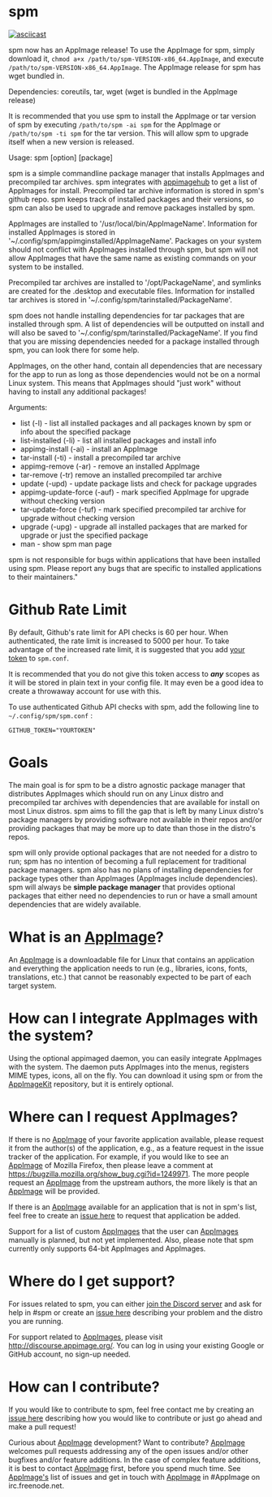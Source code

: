 # spm

[![asciicast](https://asciinema.org/a/cIHq3tvk0L1dcBN4pdeSyWKPv.png)](https://asciinema.org/a/cIHq3tvk0L1dcBN4pdeSyWKPv)


spm now has an AppImage release! To use the AppImage for spm, simply download it, `chmod a+x /path/to/spm-VERSION-x86_64.AppImage`, and execute `/path/to/spm-VERSION-x86_64.AppImage`.  The AppImage release for spm has wget bundled in.

Dependencies: coreutils, tar, wget (wget is bundled in the AppImage release)

It is recommended that you use spm to install the AppImage or tar version of spm by executing `/path/to/spm -ai spm` for the AppImage or `/path/to/spm -ti spm` for the tar version.  This will allow spm to upgrade itself when a new version is released.

Usage: spm [option] [package]

spm is a simple commandline package manager that installs AppImages and precompiled tar archives. spm integrates with [appimagehub](https://github.com/AppImage/appimage.github.io) to get a list of AppImages for install. Precompiled tar archive information is stored in spm's github repo.  spm keeps track of installed packages and their versions, so spm can also be used to upgrade and remove packages installed by spm.

AppImages are installed to '/usr/local/bin/AppImageName'. Information for installed AppImages is stored in
'~/.config/spm/appimginstalled/AppImageName'.  Packages on your system should not conflict with AppImages
installed through spm, but spm will not allow AppImages that have the same name as existing commands on
your system to be installed.

Precompiled tar archives are installed to '/opt/PackageName', and symlinks are created for the .desktop and executable
files. Information for installed tar archives is stored in '~/.config/spm/tarinstalled/PackageName'.

spm does not handle installing dependencies for tar packages that are installed through spm. A list of dependencies
will be outputted on install and will also be saved to '~/.config/spm/tarinstalled/PackageName'. If you find that
you are missing dependencies needed for a package installed through spm, you can look there for some help.

AppImages, on the other hand, contain all dependencies that are necessary for the app to run as long as
those dependencies would not be on a normal Linux system.  This means that AppImages should "just work"
without having to install any additional packages!

Arguments:
- list (-l) - list all installed packages and all packages known by spm or info about the specified package
- list-installed (-li) - list all installed packages and install info
- appimg-install (-ai) - install an AppImage
- tar-install (-ti) - install a precompiled tar archive
- appimg-remove (-ar) - remove an installed AppImage
- tar-remove (-tr) remove an installed precompiled tar archive
- update (-upd) - update package lists and check for package upgrades
- appimg-update-force (-auf) - mark specified AppImage for upgrade without checking version
- tar-update-force (-tuf) - mark specified precompiled tar archive for upgrade without checking version
- upgrade (-upg) - upgrade all installed packages that are marked for upgrade or just the specified package
- man - show spm man page

spm is not responsible for bugs within applications that have been
installed using spm.  Please report any bugs that are specific to
installed applications to their maintainers."

# Github Rate Limit

By default, Github's rate limit for API checks is 60 per hour.  When authenticated, the rate limit is increased to 5000 per hour.  To take advantage of the increased rate limit, it is suggested that you add [your token](https://github.com/settings/tokens) to `spm.conf`.

It is recommended that you do not give this token access to ***any*** scopes as it will be stored in plain text in your config file.  It may even be a good idea to create a throwaway account for use with this.

To use authenticated Github API checks with spm, add the following line to `~/.config/spm/spm.conf` :
```
GITHUB_TOKEN="YOURTOKEN"
```

# Goals

The main goal is for spm to be a distro agnostic package manager that distributes AppImages which should run on any Linux distro and precompiled tar archives with dependencies that are available for install on most Linux distros.  spm aims to fill the gap that is left by many Linux distro's package managers by providing software not available in their repos and/or providing packages that may be more up to date than those in the distro's repos.

spm will only provide optional packages that are not needed for a distro to run; spm has no intention of becoming a full replacement for traditional package managers.  spm also has no plans of installing dependencies for package types other than AppImages (AppImages include dependencies).  spm will always be **simple package manager** that provides optional packages that either need no dependencies to run or have a small amount dependencies that are widely available.

# What is an [AppImage](https://github.com/AppImage)?

An [AppImage](https://github.com/AppImage) is a downloadable file for Linux that contains an application and everything the application needs to run (e.g., libraries, icons, fonts, translations, etc.) that cannot be reasonably expected to be part of each target system.

# How can I integrate AppImages with the system?

Using the optional appimaged daemon, you can easily integrate AppImages with the system. The daemon puts AppImages into the menus, registers MIME types, icons, all on the fly. You can download it using spm or from the [AppImageKit](https://github.com/AppImage/AppImageKit) repository, but it is entirely optional.

# Where can I request AppImages?

If there is no [AppImage](https://github.com/AppImage) of your favorite application available, please request it from the author(s) of the application, e.g., as a feature request in the issue tracker of the application. For example, if you would like to see an [AppImage](https://github.com/AppImage) of Mozilla Firefox, then please leave a comment at https://bugzilla.mozilla.org/show_bug.cgi?id=1249971. The more people request an [AppImage](https://github.com/AppImage) from the upstream authors, the more likely is that an [AppImage](https://github.com/AppImage) will be provided.

If there is an [AppImage](https://github.com/AppImage) available for an application that is not in spm's list, feel free to create an [issue here](https://github.com/simoniz0r/spm/issues/new) to request that application be added.

Support for a list of custom [AppImages](https://github.com/AppImage) that the user can [AppImages](https://github.com/AppImage) manually is planned, but not yet implemented.  Also, please note that spm currently only supports 64-bit AppImages and AppImages.

# Where do I get support?

For issues related to spm, you can either [join the Discord server](https://discord.gg/FFWVWPA) and ask for help in #spm or create an [issue here](https://github.com/simoniz0r/spm/issues/new) describing your problem and the distro you are running.

For support related to [AppImages](https://github.com/AppImage), please visit http://discourse.appimage.org/. You can log in using your existing Google or GitHub account, no sign-up needed.

# How can I contribute?

If you would like to contribute to spm, feel free contact me by creating an [issue here](https://github.com/simoniz0r/spm/issues/new) describing how you would like to contribute or just go ahead and make a pull request!

Curious about [AppImage](https://github.com/AppImage) development? Want to contribute? [AppImage](https://github.com/AppImage) welcomes pull requests addressing any of the open issues and/or other bugfixes and/or feature additions. In the case of complex feature additions, it is best to contact [AppImage](https://github.com/AppImage) first, before you spend much time. See [AppImage's](https://github.com/AppImage) list of issues and get in touch with [AppImage](https://github.com/AppImage) in #AppImage on irc.freenode.net.
